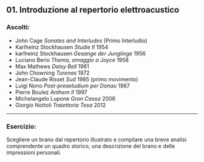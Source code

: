 ## 01. Introduzione al repertorio elettroacustico

### Ascolti:


 - John Cage *Sonates and Interludes* (Primo Interludio)
 - Karlheinz Stockhausen *Studie II* 1954
 - karlheinz Stockhausen *Gesange der Junglinge* 1956
 - Luciano Berio *Thema, omaggio a Joyce* 1958
 - Max Mathews *Daisy Bell* 1961
 - John Chowning *Turenas* 1972
 - Jean-Claude Risset *Sud* 1985 (primo movimento)
 - Luigi Nono *Post-preaeludium per Donau* 1987
 - Pierre Boulez *Anthem II* 1997
 - Michelangelo Lupone *Gran Cassa* 2006
 - Giorgio Nottoli *Traiettoria Tesa* 2012
 
----

### Esercizio:

Scegliere un brano dal repertorio illustrato e compilare una breve analisi comprendente un quadro storico, una descrizione del brano e delle impressioni personali.